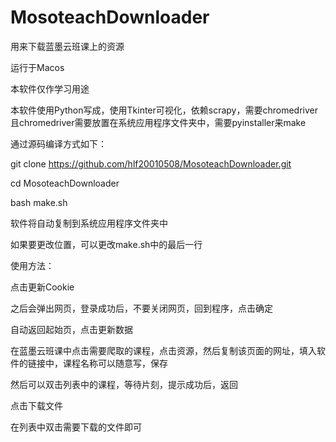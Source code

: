 # MosoteachDownloader
用来下载蓝墨云班课上的资源

运行于Macos

本软件仅作学习用途

本软件使用Python写成，使用Tkinter可视化，依赖scrapy，需要chromedriver且chromedriver需要放置在系统应用程序文件夹中，需要pyinstaller来make



通过源码编译方式如下：

git clone https://github.com/hlf20010508/MosoteachDownloader.git

cd MosoteachDownloader

bash make.sh



软件将自动复制到系统应用程序文件夹中

如果要更改位置，可以更改make.sh中的最后一行




使用方法：

点击更新Cookie

之后会弹出网页，登录成功后，不要关闭网页，回到程序，点击确定

自动返回起始页，点击更新数据

在蓝墨云班课中点击需要爬取的课程，点击资源，然后复制该页面的网址，填入软件的链接中，课程名称可以随意写，保存

然后可以双击列表中的课程，等待片刻，提示成功后，返回

点击下载文件

在列表中双击需要下载的文件即可
